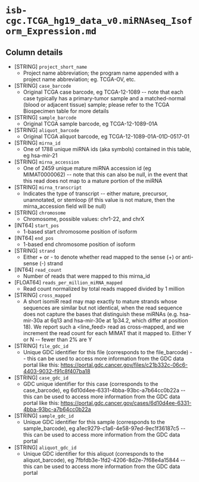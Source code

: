 # `isb-cgc.TCGA_hg19_data_v0.miRNAseq_Isoform_Expression.md`

## Column details

* [STRING]    `project_short_name`
  - Project name abbreviation; the program name appended with a project name abbreviation; eg. TCGA-OV, etc.
* [STRING]    `case_barcode`
  - Original TCGA case barcode, eg TCGA-12-1089  --  note that each case typically has a primary-tumor sample and a matched-normal (blood or adjacent tissue) sample; please refer to the TCGA Biospecimen table for more details
* [STRING]    `sample_barcode`
  - Original TCGA sample barcode, eg TCGA-12-1089-01A
* [STRING]    `aliquot_barcode`
  - Original TCGA aliquot barcode, eg TCGA-12-1089-01A-01D-0517-01
* [STRING]    `mirna_id`
  - One of 1788 unique miRNA ids (aka symbols) contained in this table, eg hsa-mir-21
* [STRING]    `mirna_accession`
  - One of 2459 unique mature miRNA accession id (eg MIMAT0000062) -- note that this can also be null, in the event that this read does not map to a mature portion of the miRNA
* [STRING]    `mirna_transcript`
  - Indicates the type of transcript -- either mature, precursor, unannotated, or stemloop  (if this value is not mature, then the mirna_accession field will be null)
* [STRING]    `chromosome`
  - Chromosome, possible values: chr1-22, and chrX
* [INT64]    `start_pos`
  - 1-based start chromosome position of isoform
* [INT64]    `end_pos`
  - 1-based end chromosome position of isoform
* [STRING]    `strand`
  - Either + or - to denote whether read mapped to the sense (+) or anti-sense (-) strand
* [INT64]    `read_count`
  - Number of reads that were mapped to this mirna_id
* [FLOAT64]    `reads_per_million_miRNA_mapped`
  - Read count normalized by total reads mapped divided by 1 million
* [STRING]    `cross_mapped`
  - A short isomiR read may map exactly to mature strands whose sequences are similar but not identical, when the read sequence does not capture the bases that distinguish these miRNAs (e.g. hsa-mir-30a at 6q13 and hsa-mir-30e at 1p34.2, which differ at position 18). We report such a <line_feed> read as cross-mapped, and we increment the read count for each MIMAT that it mapped to. Either Y or N -- fewer than 2% are Y
* [STRING]    `file_gdc_id`
  - Unique GDC identifier for this file (corresponds to the file_barcode)  --  this can be used to access more information from the GDC data portal like this: https://portal.gdc.cancer.gov/files/c21b332c-06c6-4403-9032-f91c8f407ba18
* [STRING]    `case_gdc_id`
  - GDC unique identifier for this case (corresponds to the case_barcode), eg 6d10d4ee-6331-4bba-93bc-a7b64cc0b22a  --  this can be used to access more information from the GDC data portal like this:   https://portal.gdc.cancer.gov/cases/6d10d4ee-6331-4bba-93bc-a7b64cc0b22a
* [STRING]    `sample_gdc_id`
  - Unique GDC identifier for this sample (corresponds to the sample_barcode), eg a1ec9279-c1a6-4e58-97ed-9ec1f36187c5  --  this can be used to access more information from the GDC data portal
* [STRING]    `aliquot_gdc_id`
  - Unique GDC identifier for this aliquot (corresponds to the aliquot_barcode), eg 7fbfdb3e-1fd2-4206-8d2e-7f68e4a15844  --  this can be used to access more information from the GDC data portal

